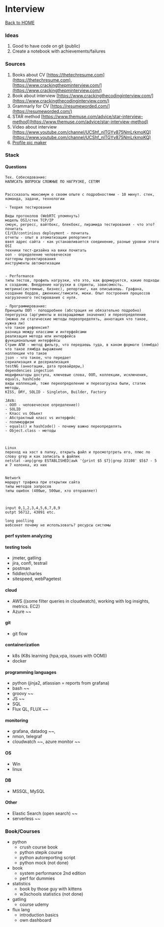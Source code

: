 # Interview

[Back to HOME](https://prone19.github.io/)

### Ideas
1. Good to have code on git (public)
2. Create a notebook with achievements/failures

### Sources
1. Books about CV [https://thetechresume.com](https://thetechresume.com), [https://www.crackingthepminterview.com/](https://www.crackingthepminterview.com/)
2. Book about interview [https://www.crackingthecodinginterview.com/](https://www.crackingthecodinginterview.com/)
3. Grammarly for CV [https://resumeworded.com/](https://resumeworded.com/)
4. STAR method [https://www.themuse.com/advice/star-interview-method](https://www.themuse.com/advice/star-interview-method)
5. Video about interview [https://www.youtube.com/channel/UCShf_nITGYv875NmLrkmoKQ](https://www.youtube.com/channel/UCShf_nITGYv875NmLrkmoKQ)
6. [Profile pic maker](https://pfpmaker.com/)

### Stack
#### Questions
```
Тех. Собеседование:
НАПИСАТЬ ВОПРОСЫ СЛОЖНЫЕ ПО НАГРУЗКЕ, СЕТЯМ


Расссказать максимум о своем опыте с подробностями - 10 минут. стек, команда, задачи, технологии

- Теория тестирования 

Виды протоколов (WebRTC упомянуть)
модель OSI/стек TCP/IP
смоук, регресс, вайтбокс, блекбокс, пирамида тестирования - что это? почитать
CI/CD/continious deployment - почитать
отчеты - опыт в атоматизации репортинга
ввел адрес сайта - как устанавливается соединение, разные уровни этого
OSI
техники тест-дизайна на вики почитать
ооп - определение человеческое
паттерны проектирования
инструменты автоматизации


- Performance
типы тестов, профиль нагрузки, что это, как формируется, какие подходы к созданию. Внедрение нагрузки в спринты, зависомость.
метрики(системные, бизнес), репортинг, как описываешь. Графана, создание бордов, дженкинс/тимсити, моки. Опыт построения процессов нагрузочного тестирования с нуля.

- Программирование:
Принципы ООП - поподробнее (абстрация не обязательно подробно)
перегрузка (аргументы и возвращаемые значения) и переопределение (можно ли статические методы переопределять, аннотация что такое, нужна ли)
что такое рефлексия?
разница между классами и интерфейсами
реализация метода или интерфейса
функциональные интерфейсы
Стрим АПИ - метод фильтр, что передаешь туда, в каком формате (лямбда)
что такое лямбда выражение
коллекции что такое
json - что такое, что передает
сериализация и десериализация
testNG (аннотации, дата провайдеры,)
dependencies ingection
модификаторы доступа, ключевые слова, ООП, коллекции, исключения, equals, hashCode
виды коллекций, тоже переопределение и перезагрузка были, статик методы,
KISS, DRY, SOLID - Singleton, Builder, Factory 	

JAVA:
- ООП - человеческое определение))
- SOLID
- Класс vs Объект
- Абстрактный класс vs интерфейс
- полиморфизм
- equals() и hashCode() - почему важно переопределять
- Object.class - методы



Linux
переход на хост в папку, открыть файл и просмотртреть его, плюс по слову grep и как записать в файлик
netstat -anp|grep ESTABLISHED|awk '{print $5 $7}|grep 33108' $5$7 - 5 и 7 колонка, из них


Network
маршрут трафика при открытии сайта
типы методов запросов
типы ошибок (400ые, 500ые, кто отправляет)



input 0,1,2,3,4,5,6,7,8,9
outpt 56712, 43891 etc.

long poolling
вебсокет почему не использовать? ресурсы системы
```
#### perf system analyzing

#### testing tools
- jmeter, gatling
- jira, confl, testrail
- postman
- fiddler/charles
- sitespeed, webPagetest
#### cloud
- AWS ((some filter queries in cloudwatch), working with log insights, metrics. EC2)
- Azure ~~
#### git
- git flow
#### containerization
- k8s (K8s learning (hpa,vpa, issues with OOM))
- docker
#### programming languages
- python (jinja2, atlassian = reports from grafana)
- bash ~~
- groovy ~~
- JS ~~
- SQL
- Flux QL, FLUX ~~
#### monitoring
- grafana, datadog ~~,
- nmon, telegraf
- cloudwatch ~~, azure monitor ~~
#### OS
- Win
- linux 
#### DB
- MSSQL, MySQL
#### Other
- Elastic Search (open search) ~~
- serverless ~~


### Book/Courses
- python 
  - crush course book
  - python stepik course
  - python autoreporting script
  - python mock (not done)
- book 
  - system performance 2nd edition
  - perf for dummies
- statistics 
  - book by those guy with kittens
  - w3schools statistics (not done)
- gatling
  - course udemy
- flux lang 
  - introduction basics
  - own dashboard